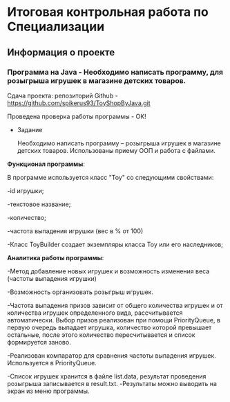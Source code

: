 # Итоговая контрольная работа по Специализации

## Информация о проекте

### Программа на Java - Необходимо написать программу, для розыгрыша игрушек в магазине детских товаров.


Сдача проекта:
репозиторий Github - https://github.com/spikerus93/ToyShopByJava.git

Проведена проверка работы программы - ОК!



- Задание

    Необходимо написать программу – розыгрыша игрушек в магазине детских товаров.
Использованы приему ООП и работа с файлами.

**Функционал программы**:

В программе используется класс "Toy" со следующими свойствами:

-id игрушки;

-текстовое название;

-количество;

-частота выпадения игрушки (вес в % от 100)

-Класс ToyBuilder создает экземпляры класса Toy или его наследников;

**Аналитика работы программы**:

-Метод добавление новых игрушек и возможность изменения веса (частоты выпадения игрушки)

-Возможность организовать розыгрыш игрушек.

-Частота выпадения призов зависит от общего количества игрушек и от количества игрушек определенного вида,
рассчитывается автоматически. Выбор призов реализован при помощи PriorityQueue, в первую очередь выпадает игрушка,
количество которой превышает остальные, после этого количество пересчитывается и список формируется заново.

-Реализован компаратор для сравнения частоты выпадения игрушек. Используется в PriorityQueue.

-Список игрушек хранится в файле list.data, результат проведения розыгрыша записывается в result.txt.
-Результаты можно выводить на экран из меню программы.
